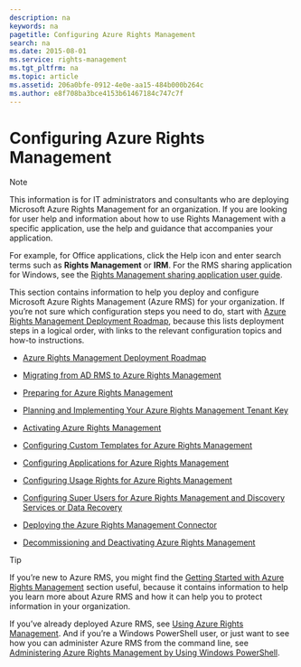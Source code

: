 ```yaml
---
description: na
keywords: na
pagetitle: Configuring Azure Rights Management
search: na
ms.date: 2015-08-01
ms.service: rights-management
ms.tgt_pltfrm: na
ms.topic: article
ms.assetid: 206a0bfe-0912-4e0e-aa15-484b000b264c
ms.author: e8f708ba3bce4153b61467184c747c7f
---
```

# Configuring Azure Rights Management
> [!NOTE]
> This information is for IT administrators and consultants who are deploying Microsoft Azure Rights Management for an organization. If you are looking for user help and information about how to use Rights Management with a specific application, use the help and guidance that accompanies your application.
> 
> For example, for Office applications, click the Help icon and enter search terms such as **Rights Management** or **IRM**. For the RMS sharing application for Windows, see the [Rights Management sharing application user guide](http://technet.microsoft.com/library/dn339006.aspx).

This section contains information to help you deploy and configure Microsoft Azure Rights Management (Azure RMS) for your organization. If you’re not sure which configuration steps you need to do, start with [Azure Rights Management Deployment Roadmap](../Topic/Azure_Rights_Management_Deployment_Roadmap.md), because this lists deployment steps in a logical order, with links to the relevant configuration topics and how-to instructions.

- [Azure Rights Management Deployment Roadmap](../Topic/Azure_Rights_Management_Deployment_Roadmap.md)

- [Migrating from AD RMS to Azure Rights Management](../Topic/Migrating_from_AD_RMS_to_Azure_Rights_Management.md)

- [Preparing for Azure Rights Management](../Topic/Preparing_for_Azure_Rights_Management.md)

- [Planning and Implementing Your Azure Rights Management Tenant Key](../Topic/Planning_and_Implementing_Your_Azure_Rights_Management_Tenant_Key.md)

- [Activating Azure Rights Management](../Topic/Activating_Azure_Rights_Management.md)

- [Configuring Custom Templates for Azure Rights Management](../Topic/Configuring_Custom_Templates_for_Azure_Rights_Management.md)

- [Configuring Applications for Azure Rights Management](../Topic/Configuring_Applications_for_Azure_Rights_Management.md)

- [Configuring Usage Rights for Azure Rights Management](../Topic/Configuring_Usage_Rights_for_Azure_Rights_Management.md)

- [Configuring Super Users for Azure Rights Management and Discovery Services or Data Recovery](../Topic/Configuring_Super_Users_for_Azure_Rights_Management_and_Discovery_Services_or_Data_Recovery.md)

- [Deploying the Azure Rights Management Connector](../Topic/Deploying_the_Azure_Rights_Management_Connector.md)

- [Decommissioning and Deactivating Azure Rights Management](../Topic/Decommissioning_and_Deactivating_Azure_Rights_Management.md)

> [!TIP]
> If you’re new to Azure RMS, you might find the [Getting Started with Azure Rights Management](../Topic/Getting_Started_with_Azure_Rights_Management.md) section useful, because it contains information to help you learn more about Azure RMS and how it can help you to protect information in your organization.
> 
> If you’ve already deployed Azure RMS, see [Using Azure Rights Management](../Topic/Using_Azure_Rights_Management.md). And if you’re a Windows PowerShell user, or just want to see how you can administer Azure RMS from the command line, see [Administering Azure Rights Management by Using Windows PowerShell](../Topic/Administering_Azure_Rights_Management_by_Using_Windows_PowerShell.md).

